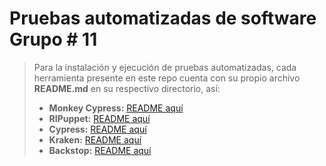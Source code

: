 # Pruebas automatizadas de software Grupo # 11

> Para la instalación y ejecución de pruebas automatizadas, cada herramienta presente en este repo cuenta con su propio archivo **README.md** en su respectivo directorio, así:
> - **Monkey Cypress:** [README aquí](monkey-cypress/README.md)
> - **RIPuppet:** [README aquí](RIPuppet/README.md) 
> - **Cypress:** [README aquí](cypress/README.md)
> - **Kraken:** [README aquí](kraken/README.md)
> - **Backstop:** [README aquí](VRTBackstop/README.md)